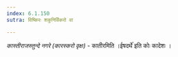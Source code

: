 ```yaml
---
index: 6.1.150
sutra: विष्किरः शकुनिर्विकरो वा

---
```

_कास्तीराजस्तुन्दे नगरे (कारस्करो वृक्षः)_ - कातीरमिति ।ईषदर्थे॑ इति कोः कादेशः ।